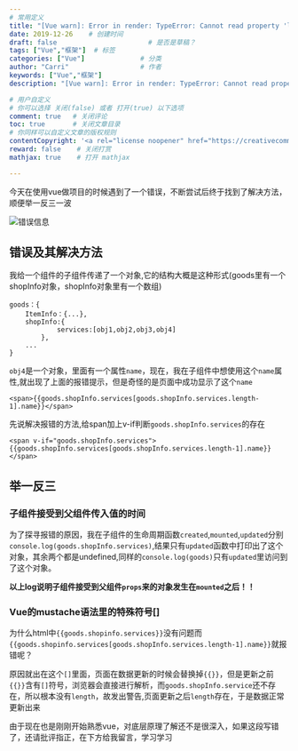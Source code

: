 ```yaml
---
# 常用定义
title: "[Vue warn]: Error in render: TypeError: Cannot read property 'length' of undefined解决方法"           # 标题
date: 2019-12-26    # 创建时间
draft: false                       # 是否是草稿？
tags: ["Vue","框架"]  # 标签
categories: ["Vue"]              # 分类
author: "Carri"                  # 作者
keywords: ["Vue","框架"]
description: "[Vue warn]: Error in render: TypeError: Cannot read property 'length' of undefined解决方法"  

# 用户自定义
# 你可以选择 关闭(false) 或者 打开(true) 以下选项
comment: true   # 关闭评论
toc: true       # 关闭文章目录
# 你同样可以自定义文章的版权规则
contentCopyright: '<a rel="license noopener" href="https://creativecommons.org/licenses/by-nc-nd/4.0/" target="_blank">CC BY-NC-ND 4.0</a>'
reward: false	 # 关闭打赏
mathjax: true    # 打开 mathjax

---
```


今天在使用vue做项目的时候遇到了一个错误，不断尝试后终于找到了解决方法，顺便举一反三一波

![错误信息](/images/191226.png)

## 错误及其解决方法

我给一个组件的子组件传递了一个对象,它的结构大概是这种形式(goods里有一个shopInfo对象，shopInfo对象里有一个数组)

```
goods：{
    ItemInfo：{...},
    shopInfo:{
            services:[obj1,obj2,obj3,obj4]
        },
    ...
}
```

`obj4`是一个对象，里面有一个属性`name`，现在，我在子组件中想使用这个`name`属性,就出现了上面的报错提示，但是奇怪的是页面中成功显示了这个`name`

```
<span>{{goods.shopInfo.services[goods.shopInfo.services.length-1].name}}</span>
```

先说解决报错的方法,给span加上v-if判断`goods.shopInfo.services`的存在

```
<span v-if="goods.shopInfo.services">{{goods.shopInfo.services[goods.shopInfo.services.length-1].name}}</span>
```

## 举一反三
### 子组件接受到父组件传入值的时间

为了探寻报错的原因，我在子组件的生命周期函数`created`,`mounted`,`updated`分别`console.log(goods.shopInfo.services)`,结果只有`updated`函数中打印出了这个对象，其余两个都是undefined,同样的`console.log(goods)`只有`updated`里访问到了这个对象。

**以上log说明子组件接受到父组件`props`来的对象发生在`mounted`之后！！**

### Vue的mustache语法里的特殊符号[]

为什么html中`{{goods.shopinfo.services}}`没有问题而`{{goods.shopinfo.services[goods.shopInfo.services.length-1].name}}`就报错呢？

原因就出在这个`[]`里面，页面在数据更新的时候会替换掉`{{}}`，但是更新之前`{{}}`含有`[]`符号，浏览器会直接进行解析，而`goods.shopInfo.service`还不存在，所以根本没有`length`，故发出警告,页面更新之后`length`存在，于是数据正常更新出来

由于现在也是刚刚开始熟悉vue，对底层原理了解还不是很深入，如果这段写错了，还请批评指正，在下方给我留言，学习学习